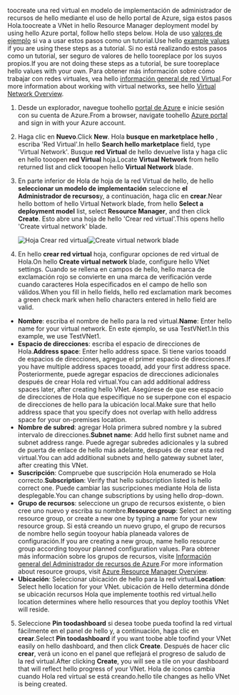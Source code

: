 <span data-ttu-id="33781-101">toocreate una red virtual en modelo de implementación de administrador de recursos de hello mediante el uso de hello portal de Azure, siga estos pasos Hola.</span><span class="sxs-lookup"><span data-stu-id="33781-101">toocreate a VNet in hello Resource Manager deployment model by using hello Azure portal, follow hello steps below.</span></span> <span data-ttu-id="33781-102">Hola de uso [valores de ejemplo](#values) si va a usar estos pasos como un tutorial.</span><span class="sxs-lookup"><span data-stu-id="33781-102">Use hello [example values](#values) if you are using these steps as a tutorial.</span></span> <span data-ttu-id="33781-103">Si no está realizando estos pasos como un tutorial, ser seguro de valores de hello tooreplace por los suyos propios.</span><span class="sxs-lookup"><span data-stu-id="33781-103">If you are not doing these steps as a tutorial, be sure tooreplace hello values with your own.</span></span> <span data-ttu-id="33781-104">Para obtener más información sobre cómo trabajar con redes virtuales, vea hello [información general de red Virtual](../articles/virtual-network/virtual-networks-overview.md).</span><span class="sxs-lookup"><span data-stu-id="33781-104">For more information about working with virtual networks, see hello [Virtual Network Overview](../articles/virtual-network/virtual-networks-overview.md).</span></span>

1. <span data-ttu-id="33781-105">Desde un explorador, navegue toohello [portal de Azure](http://portal.azure.com) e inicie sesión con su cuenta de Azure.</span><span class="sxs-lookup"><span data-stu-id="33781-105">From a browser, navigate toohello [Azure portal](http://portal.azure.com) and sign in with your Azure account.</span></span>
2. <span data-ttu-id="33781-106">Haga clic en **Nuevo**.</span><span class="sxs-lookup"><span data-stu-id="33781-106">Click **New**.</span></span> <span data-ttu-id="33781-107">Hola **busque en marketplace hello** , escriba 'Red Virtual'.</span><span class="sxs-lookup"><span data-stu-id="33781-107">In hello **Search hello marketplace** field, type 'Virtual Network'.</span></span> <span data-ttu-id="33781-108">Busque **red Virtual** de hello devuelve lista y haga clic en hello tooopen **red Virtual** hoja.</span><span class="sxs-lookup"><span data-stu-id="33781-108">Locate **Virtual Network** from hello returned list and click tooopen hello **Virtual Network** blade.</span></span>
3. <span data-ttu-id="33781-109">En parte inferior de Hola de hoja de la red Virtual de hello, de hello **seleccionar un modelo de implementación** seleccione **el Administrador de recursos**y, a continuación, haga clic en **crear**.</span><span class="sxs-lookup"><span data-stu-id="33781-109">Near hello bottom of hello Virtual Network blade, from hello **Select a deployment model** list, select **Resource Manager**, and then click **Create**.</span></span> <span data-ttu-id="33781-110">Esto abre una hoja de hello 'Crear red virtual'.</span><span class="sxs-lookup"><span data-stu-id="33781-110">This opens hello 'Create virtual network' blade.</span></span>

    <span data-ttu-id="33781-111">![Hoja Crear red virtual](./media/vpn-gateway-basic-vnet-s2s-rm-portal-include/createvnet.png "Hoja Crear red virtual")</span><span class="sxs-lookup"><span data-stu-id="33781-111">![Create virtual network blade](./media/vpn-gateway-basic-vnet-s2s-rm-portal-include/createvnet.png "Create virtual network blade")</span></span>
4. <span data-ttu-id="33781-112">En hello **crear red virtual** hoja, configurar opciones de red virtual de Hola.</span><span class="sxs-lookup"><span data-stu-id="33781-112">On hello **Create virtual network** blade, configure hello VNet settings.</span></span> <span data-ttu-id="33781-113">Cuando se rellena en campos de hello, hello marca de exclamación rojo se convierte en una marca de verificación verde cuando caracteres Hola especificados en el campo de hello son válidos.</span><span class="sxs-lookup"><span data-stu-id="33781-113">When you fill in hello fields, hello red exclamation mark becomes a green check mark when hello characters entered in hello field are valid.</span></span>

  - <span data-ttu-id="33781-114">**Nombre**: escriba el nombre de hello para la red virtual.</span><span class="sxs-lookup"><span data-stu-id="33781-114">**Name**: Enter hello name for your virtual network.</span></span> <span data-ttu-id="33781-115">En este ejemplo, se usa TestVNet1.</span><span class="sxs-lookup"><span data-stu-id="33781-115">In this example, we use TestVNet1.</span></span>
  - <span data-ttu-id="33781-116">**Espacio de direcciones**: escriba el espacio de direcciones de Hola.</span><span class="sxs-lookup"><span data-stu-id="33781-116">**Address space**: Enter hello address space.</span></span> <span data-ttu-id="33781-117">Si tiene varios tooadd de espacios de direcciones, agregue el primer espacio de direcciones.</span><span class="sxs-lookup"><span data-stu-id="33781-117">If you have multiple address spaces tooadd, add your first address space.</span></span> <span data-ttu-id="33781-118">Posteriormente, puede agregar espacios de direcciones adicionales después de crear Hola red virtual.</span><span class="sxs-lookup"><span data-stu-id="33781-118">You can add additional address spaces later, after creating hello VNet.</span></span> <span data-ttu-id="33781-119">Asegúrese de que ese espacio de direcciones de Hola que especifique no se superpone con el espacio de direcciones de hello para la ubicación local.</span><span class="sxs-lookup"><span data-stu-id="33781-119">Make sure that hello address space that you specify does not overlap with hello address space for your on-premises location.</span></span>
  - <span data-ttu-id="33781-120">**Nombre de subred**: agregar Hola primera subred nombre y la subred intervalo de direcciones.</span><span class="sxs-lookup"><span data-stu-id="33781-120">**Subnet name**: Add hello first subnet name and subnet address range.</span></span> <span data-ttu-id="33781-121">Puede agregar subredes adicionales y la subred de puerta de enlace de hello más adelante, después de crear esta red virtual.</span><span class="sxs-lookup"><span data-stu-id="33781-121">You can add additional subnets and hello gateway subnet later, after creating this VNet.</span></span> 
  - <span data-ttu-id="33781-122">**Suscripción**: Compruebe que suscripción Hola enumerado se Hola correcto.</span><span class="sxs-lookup"><span data-stu-id="33781-122">**Subscription**: Verify that hello subscription listed is hello correct one.</span></span> <span data-ttu-id="33781-123">Puede cambiar las suscripciones mediante Hola de lista desplegable.</span><span class="sxs-lookup"><span data-stu-id="33781-123">You can change subscriptions by using hello drop-down.</span></span>
  - <span data-ttu-id="33781-124">**Grupo de recursos**: seleccione un grupo de recursos existente, o bien cree uno nuevo y escriba su nombre.</span><span class="sxs-lookup"><span data-stu-id="33781-124">**Resource group**: Select an existing resource group, or create a new one by typing a name for your new resource group.</span></span> <span data-ttu-id="33781-125">Si está creando un nuevo grupo, el grupo de recursos de nombre hello según tooyour había planeada valores de configuración.</span><span class="sxs-lookup"><span data-stu-id="33781-125">If you are creating a new group, name hello resource group according tooyour planned configuration values.</span></span> <span data-ttu-id="33781-126">Para obtener más información sobre los grupos de recursos, visite [Información general del Administrador de recursos de Azure](../articles/azure-resource-manager/resource-group-overview.md#resource-groups).</span><span class="sxs-lookup"><span data-stu-id="33781-126">For more information about resource groups, visit [Azure Resource Manager Overview](../articles/azure-resource-manager/resource-group-overview.md#resource-groups).</span></span>
  - <span data-ttu-id="33781-127">**Ubicación**: Seleccionar ubicación de hello para la red virtual.</span><span class="sxs-lookup"><span data-stu-id="33781-127">**Location**: Select hello location for your VNet.</span></span> <span data-ttu-id="33781-128">ubicación de Hello determina dónde se ubicación recursos Hola que implemente toothis red virtual.</span><span class="sxs-lookup"><span data-stu-id="33781-128">hello location determines where hello resources that you deploy toothis VNet will reside.</span></span>

5. <span data-ttu-id="33781-129">Seleccione **Pin toodashboard** si desea toobe pueda toofind la red virtual fácilmente en el panel de hello y, a continuación, haga clic en **crear**.</span><span class="sxs-lookup"><span data-stu-id="33781-129">Select **Pin toodashboard** if you want toobe able toofind your VNet easily on hello dashboard, and then click **Create**.</span></span> <span data-ttu-id="33781-130">Después de hacer clic **crear**, verá un icono en el panel que reflejará el progreso de saludo de la red virtual.</span><span class="sxs-lookup"><span data-stu-id="33781-130">After clicking **Create**, you will see a tile on your dashboard that will reflect hello progress of your VNet.</span></span> <span data-ttu-id="33781-131">Hola de iconos cambia cuando Hola red virtual se está creando.</span><span class="sxs-lookup"><span data-stu-id="33781-131">hello tile changes as hello VNet is being created.</span></span>
